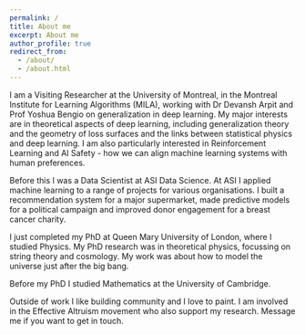 ```yaml
---
permalink: /
title: About me
excerpt: About me
author_profile: true
redirect_from:
  - /about/
  - /about.html
---
```


I am a Visiting Researcher at the University of Montreal, in the Montreal Institute for Learning Algorithms (MILA), working with Dr Devansh Arpit and Prof Yoshua Bengio on generalization in deep learning. My major interests are in theoretical aspects of deep learning, including generalization theory and the geometry of loss surfaces and the links between statistical physics and deep learning. I am also particularly interested in Reinforcement Learning and AI Safety - how we can align machine learning systems with human preferences.

Before this I was a Data Scientist at ASI Data Science. At ASI I applied machine learning to a range of projects for various organisations. I built a recommendation system for a major supermarket, made predictive models for a political campaign and improved donor engagement for a breast cancer charity.

I just completed my PhD at Queen Mary University of London, where I studied Physics. My PhD research was in theoretical physics, focussing on string theory and cosmology. My work was about how to model the universe just after the big bang.

Before my PhD I studied Mathematics at the University of Cambridge.

Outside of work I like building community and I love to paint. I am involved in the Effective Altruism movement who also support my research. Message me if you want to get in touch.
